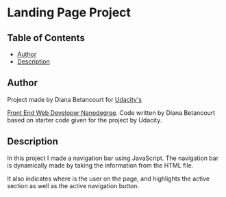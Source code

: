 # Landing Page Project

## Table of Contents

* [Author](#Author)
* [Description](#Description)

## Author
Project made by Diana Betancourt for [Udacity's](http://udacity.com)

[Front End Web Developer Nanodegree](https://www.udacity.com/course/front-end-web-developer-nanodegree--nd0011).
Code written by Diana Betancourt based on starter code given for the project by Udacity.

## Description

In this project I made a navigation bar using JavaScript.
The navigation bar is dynamically made by taking the information from the HTML file.

It also indicates where is the user on the page, and highlights the active section as well as the active navigation button.

